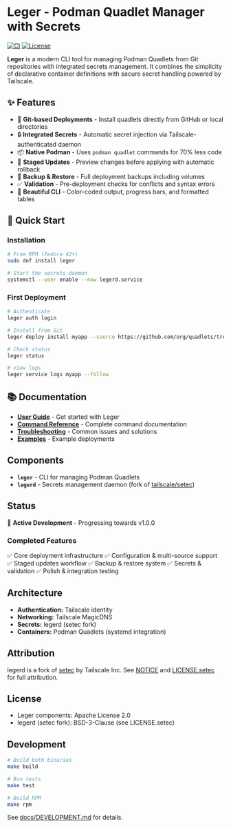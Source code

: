 # Leger - Podman Quadlet Manager with Secrets

[![CI](https://github.com/leger-labs/leger/actions/workflows/ci.yml/badge.svg)](https://github.com/leger-labs/leger/actions/workflows/ci.yml)
[![License](https://img.shields.io/badge/License-Apache%202.0-blue.svg)](LICENSE)

**Leger** is a modern CLI tool for managing Podman Quadlets from Git repositories with integrated secrets management. It combines the simplicity of declarative container definitions with secure secret handling powered by Tailscale.

## ✨ Features

- 🚀 **Git-based Deployments** - Install quadlets directly from GitHub or local directories
- 🔒 **Integrated Secrets** - Automatic secret injection via Tailscale-authenticated daemon
- 📦 **Native Podman** - Uses `podman quadlet` commands for 70% less code
- 🔄 **Staged Updates** - Preview changes before applying with automatic rollback
- 💾 **Backup & Restore** - Full deployment backups including volumes
- ✅ **Validation** - Pre-deployment checks for conflicts and syntax errors
- 🎨 **Beautiful CLI** - Color-coded output, progress bars, and formatted tables

## 🚀 Quick Start

### Installation

```bash
# From RPM (Fedora 42+)
sudo dnf install leger

# Start the secrets daemon
systemctl --user enable --now legerd.service
```

### First Deployment

```bash
# Authenticate
leger auth login

# Install from Git
leger deploy install myapp --source https://github.com/org/quadlets/tree/main/myapp

# Check status
leger status

# View logs
leger service logs myapp --follow
```

## 📚 Documentation

- **[User Guide](docs/user-guide.md)** - Get started with Leger
- **[Command Reference](docs/commands.md)** - Complete command documentation
- **[Troubleshooting](docs/troubleshooting.md)** - Common issues and solutions
- **[Examples](examples/)** - Example deployments

## Components

- **`leger`** - CLI for managing Podman Quadlets
- **`legerd`** - Secrets management daemon (fork of [tailscale/setec](https://github.com/tailscale/setec))

## Status

🚧 **Active Development** - Progressing towards v1.0.0

### Completed Features
✅ Core deployment infrastructure
✅ Configuration & multi-source support
✅ Staged updates workflow
✅ Backup & restore system
✅ Secrets & validation
✅ Polish & integration testing

## Architecture

- **Authentication:** Tailscale identity
- **Networking:** Tailscale MagicDNS
- **Secrets:** legerd (setec fork)
- **Containers:** Podman Quadlets (systemd integration)

## Attribution

legerd is a fork of [setec](https://github.com/tailscale/setec) by Tailscale Inc.
See [NOTICE](NOTICE) and [LICENSE.setec](LICENSE.setec) for full attribution.

## License

- Leger components: Apache License 2.0
- legerd (setec fork): BSD-3-Clause (see LICENSE.setec)

## Development

```bash
# Build both binaries
make build

# Run tests
make test

# Build RPM
make rpm
```

See [docs/DEVELOPMENT.md](docs/DEVELOPMENT.md) for details.
